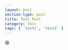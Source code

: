 ```yaml
---
layout: post
section-type: post
title: Test Post
category: Test
tags: [ 'test1', 'test2' ]
---
```


:smile: